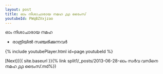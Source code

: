 ```yaml
---
layout: post
title: ഓം നിശാചാരായ നമഹ ൧൧ ടൈംസ്
youtubeId: PWqBZVxjzao
---
```

 
 
 ഓം നിശാചാരായ നമഹ 
 
 -  രാത്രിയിൽ സഞ്ചരിക്കുന്നവർ 
 
  
 
  
 
 
 
 
 
 


{% include youtubePlayer.html id=page.youtubeId %}
 
[Next]({{ site.baseurl }}{% link  split1/_posts/2013-06-28-ഓം സർവ വസിനെ നമഹ ൧൧ ടൈംസ്.md%})
 
